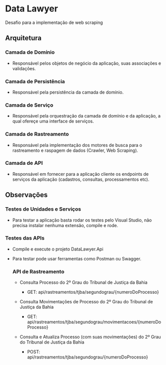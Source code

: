 # Data Lawyer
Desafio para a implementação de web scraping

## Arquitetura
### Camada de Domínio
- Responsável pelos objetos de negócio da aplicação, suas associações e validações.

### Camada de Persistência
- Responsável pela persistência da camada de domínio.

### Camada de Serviço
- Responsável pela orquestração da camada de domínio e da aplicação, a qual ofereçe uma interface de serviços.

### Camada de Rastreamento
- Responsável pela implementação dos motores de busca para o rastreamento e raspagem de dados (Crawler, Web Scraping).

### Camada de API
- Responsável em fornecer para a aplicação cliente os endpoints de serviços da aplicação (cadastros, consultas, processamentos etc).

## Observações
### Testes de Unidades e Serviços
- Para testar a aplicação basta rodar os testes pelo Visual Studio, não precisa instalar nenhuma extensão, compile e rode.

### Testes das APIs
- Compile e execute o projeto DataLawyer.Api
- Para testar pode usar ferramentas como Postman ou Swagger.

    ### API de Rastreamento    
    - Consulta Processo do 2º Grau do Tribunal de Justiça da Bahia
        - GET: api/rastreamentos/tjba/segundograu/{numeroDoProcesso}

    - Consulta Movimentações de Processo do 2º Grau do Tribunal de Justiça da Bahia
        - GET: api/rastreamentos/tjba/segundograu/movimentacoes/{numeroDoProcesso}

    - Consulta e Atualiza Processo (com suas movimentações) do 2º Grau do Tribunal de Justiça da Bahia
        - POST: api/rastreamentos/tjba/segundograu/{numeroDoProcesso}